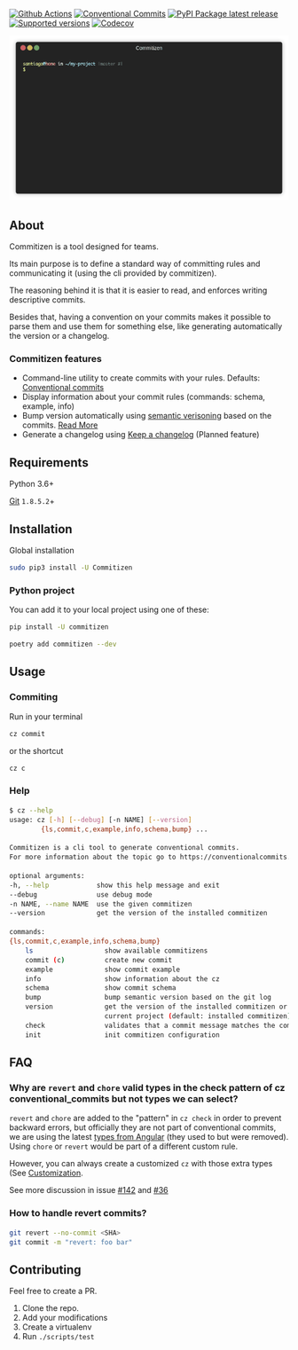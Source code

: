 [![Github Actions](https://github.com/commitizen-tools/commitizen/workflows/Python%20package/badge.svg?style=flat-square)](https://github.com/commitizen-tools/commitizen/actions)
[![Conventional
Commits](https://img.shields.io/badge/Conventional%20Commits-1.0.0-yellow.svg?style=flat-square)](https://conventionalcommits.org)
[![PyPI Package latest
release](https://img.shields.io/pypi/v/commitizen.svg?style=flat-square)](https://pypi.org/project/commitizen/)
[![Supported
versions](https://img.shields.io/pypi/pyversions/commitizen.svg?style=flat-square)](https://pypi.org/project/commitizen/)
[![Codecov](https://img.shields.io/codecov/c/github/commitizen-tools/commitizen.svg?style=flat-square)](https://codecov.io/gh/commitizen-tools/commitizen)

![Using commitizen cli](images/demo.gif)

## About

Commitizen is a tool designed for teams.

Its main purpose is to define a standard way of committing rules
and communicating it (using the cli provided by commitizen).

The reasoning behind it is that it is easier to read, and enforces writing
descriptive commits.

Besides that, having a convention on your commits makes it possible to
parse them and use them for something else, like generating automatically
the version or a changelog.

### Commitizen features

- Command-line utility to create commits with your rules. Defaults: [Conventional commits][conventional_commits]
- Display information about your commit rules (commands: schema, example, info)
- Bump version automatically using [semantic verisoning][semver] based on the commits. [Read More](./bump.md)
- Generate a changelog using [Keep a changelog][keepchangelog] (Planned feature)

## Requirements

Python 3.6+

[Git][gitscm] `1.8.5.2`+

## Installation

Global installation

```bash
sudo pip3 install -U Commitizen
```

### Python project

You can add it to your local project using one of these:

```bash
pip install -U commitizen
```

```bash
poetry add commitizen --dev
```

## Usage

### Commiting

Run in your terminal

```bash
cz commit
```

or the shortcut

```bash
cz c
```

### Help

```bash
$ cz --help
usage: cz [-h] [--debug] [-n NAME] [--version]
        {ls,commit,c,example,info,schema,bump} ...

Commitizen is a cli tool to generate conventional commits.
For more information about the topic go to https://conventionalcommits.org/

optional arguments:
-h, --help            show this help message and exit
--debug               use debug mode
-n NAME, --name NAME  use the given commitizen
--version             get the version of the installed commitizen

commands:
{ls,commit,c,example,info,schema,bump}
    ls                  show available commitizens
    commit (c)          create new commit
    example             show commit example
    info                show information about the cz
    schema              show commit schema
    bump                bump semantic version based on the git log
    version             get the version of the installed commitizen or the
                        current project (default: installed commitizen)
    check               validates that a commit message matches the commitizen schema
    init                init commitizen configuration
```

## FAQ

### Why are `revert` and `chore` valid types in the check pattern of cz conventional_commits but not types we can select?

`revert` and `chore` are added to the "pattern" in `cz check` in order to prevent backward errors, but officially they are not part of conventional commits, we are using the latest [types from Angular](https://github.com/angular/angular/blob/22b96b9/CONTRIBUTING.md#type) (they used to but were removed). Using `chore` or `revert` would be part of a different custom rule.

However, you can always create a customized `cz` with those extra types (See [Customization](https://commitizen-tools.github.io/commitizen/customization/).

See more discussion in issue [#142](https://github.com/commitizen-tools/commitizen/issues/142) and [#36](https://github.com/commitizen-tools/commitizen/issues/36)

### How to handle revert commits?

```sh
git revert --no-commit <SHA>
git commit -m "revert: foo bar"
```

## Contributing

Feel free to create a PR.

1. Clone the repo.
2. Add your modifications
3. Create a virtualenv
4. Run `./scripts/test`

[conventional_commits]: https://www.conventionalcommits.org
[semver]: https://semver.org/
[keepchangelog]: https://keepachangelog.com/
[gitscm]: https://git-scm.com/downloads
